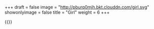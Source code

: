 +++
draft = false
image = "http://pburq0mjh.bkt.clouddn.com/girl.svg"
showonlyimage = false
title = "Girl"
weight = 6
+++

{{<lightbox src="http://pburq0mjh.bkt.clouddn.com/girl.svg">}}

